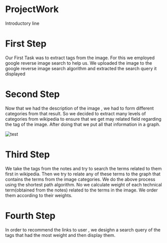 # ProjectWork
Introductory line


# First Step

Our First Task was to extract tags from the image.
For this we employed google reverse image search to help us.
We uploaded the image to the google reverse image search algorithm and extracted the search query it displayed

# Second Step

Now that we had the description of the image , we had to form different categories from that result.
So we decided to extract many levels of categories from wikipedia to ensure that we get may related field regarding the tag of the image.
After doing that we put all that information in a graph.

![test](https://github.com/mananmadan/ProjectWork/blob/master/graph.jpg)
# Third Step

We take the tags from the notes and try to search the terms related to them first in wikipedia.
Then we try to relate any of these terms to the graph that contains the terms from the image categories.
We do the above process using the shortest path algorithm.
No we calculate weight of each technical term(obtained from the notes) related to the terms in the image.
We order them according to their weights.

# Fourth Step 
 In order to recommend the links to user , we desighn a search query of the tags that had the most weight and then display them.
